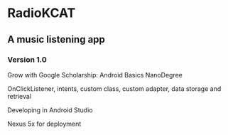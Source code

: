 # RadioKCAT
## A music listening app
### Version 1.0

Grow with Google Scholarship: Android Basics NanoDegree

OnClickListener, intents, custom class, custom adapter, data storage and retrieval

Developing in Android Studio

Nexus 5x for deployment
